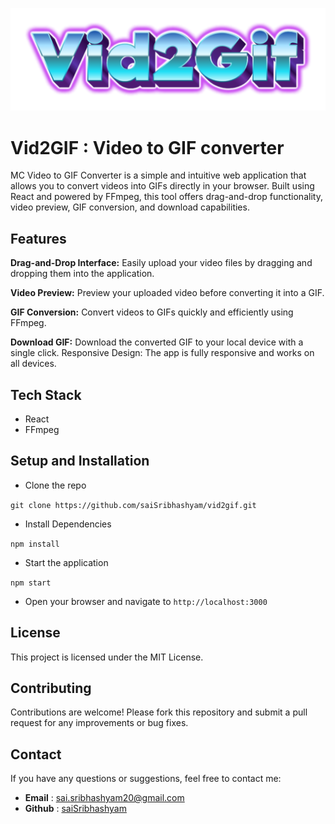 ![](https://github.com/saiSribhashyam/vid2gif/blob/master/public/Vid2Gif-8-13-2024.png)

# Vid2GIF : Video to GIF converter

MC Video to GIF Converter is a simple and intuitive web application that allows you to convert videos into GIFs directly in your browser. Built using React and powered by FFmpeg, this tool offers drag-and-drop functionality, video preview, GIF conversion, and download capabilities.

## Features
**Drag-and-Drop Interface:** Easily upload your video files by dragging and dropping them into the application.

**Video Preview:** Preview your uploaded video before converting it into a GIF.

**GIF Conversion:** Convert videos to GIFs quickly and efficiently using FFmpeg.

**Download GIF:** Download the converted GIF to your local device with a single click.
Responsive Design: The app is fully responsive and works on all devices.

## Tech Stack
- React
- FFmpeg

##  Setup and Installation

- Clone the repo 

`git clone https://github.com/saiSribhashyam/vid2gif.git`

- Install Dependencies

`npm install`

- Start the application

`npm start`

- Open your browser and navigate to `http://localhost:3000`

## License

This project is licensed under the MIT License.

## Contributing

Contributions are welcome! Please fork this repository and submit a pull request for any improvements or bug fixes.

## Contact

If you have any questions or suggestions, feel free to contact me:

- **Email** : sai.sribhashyam20@gmail.com
- **Github** : [saiSribhashyam](https://github.com/saiSribhashyam)
